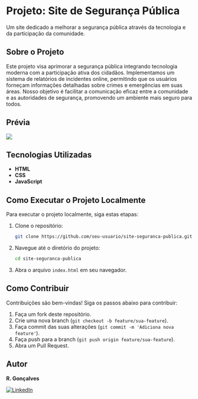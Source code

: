 # Projeto: Site de Segurança Pública

Um site dedicado a melhorar a segurança pública através da tecnologia e da participação da comunidade.

## Sobre o Projeto

Este projeto visa aprimorar a segurança pública integrando tecnologia moderna com a participação ativa dos cidadãos. Implementamos um sistema de relatórios de incidentes online, permitindo que os usuários forneçam informações detalhadas sobre crimes e emergências em suas áreas. Nosso objetivo é facilitar a comunicação eficaz entre a comunidade e as autoridades de segurança, promovendo um ambiente mais seguro para todos.

## Prévia

<img src="https://github.com/unfav-ri/assets/blob/master/SITE-SEGURANÇA-PUBLICA/segurança-publica.gif">

## Tecnologias Utilizadas

- **HTML**
- **CSS**
- **JavaScript**

## Como Executar o Projeto Localmente

Para executar o projeto localmente, siga estas etapas:

1. Clone o repositório:
    ```bash
    git clone https://github.com/seu-usuario/site-seguranca-publica.git
    ```
2. Navegue até o diretório do projeto:
    ```bash
    cd site-seguranca-publica
    ```
3. Abra o arquivo `index.html` em seu navegador.

## Como Contribuir

Contribuições são bem-vindas! Siga os passos abaixo para contribuir:

1. Faça um fork deste repositório.
2. Crie uma nova branch (`git checkout -b feature/sua-feature`).
3. Faça commit das suas alterações (`git commit -m 'Adiciona nova feature'`).
4. Faça push para a branch (`git push origin feature/sua-feature`).
5. Abra um Pull Request.

## Autor

**R. Gonçalves**

[![LinkedIn](https://img.shields.io/badge/LinkedIn-0077B5?style=for-the-badge&logo=linkedin&logoColor=white)](https://www.linkedin.com/in/rgoncalves-sp/)
